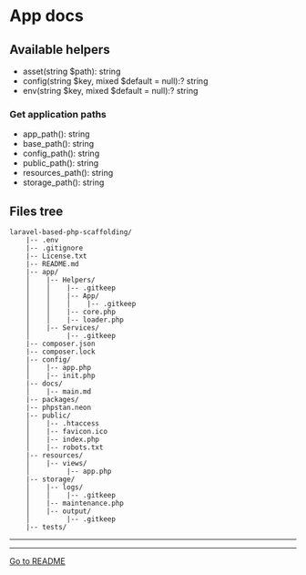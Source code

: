 # App docs

## Available helpers

- asset(string $path): string
- config(string $key, mixed $default = null):? string
- env(string $key, mixed $default = null):? string

### Get application paths

- app_path(): string
- base_path(): string
- config_path(): string
- public_path(): string
- resources_path(): string
- storage_path(): string


## Files tree

    laravel-based-php-scaffolding/
        |-- .env
        |-- .gitignore
        |-- License.txt
        |-- README.md
        |-- app/
        │    |-- Helpers/
        │    │    |-- .gitkeep
        │    │    |-- App/
        │    │    │    |-- .gitkeep
        │    │    |-- core.php
        │    │    |-- loader.php
        │    |-- Services/
        │         |-- .gitkeep
        |-- composer.json
        |-- composer.lock
        |-- config/
        │    |-- app.php
        │    |-- init.php
        |-- docs/
        │    |-- main.md
        |-- packages/
        |-- phpstan.neon
        |-- public/
        │    |-- .htaccess
        │    |-- favicon.ico
        │    |-- index.php
        │    |-- robots.txt
        |-- resources/
        │    |-- views/
        │         |-- app.php
        |-- storage/
        │    |-- logs/
        │    │    |-- .gitkeep
        │    |-- maintenance.php
        │    |-- output/
        │         |-- .gitkeep
        |-- tests/

***
***

[Go to README](../README.md)
